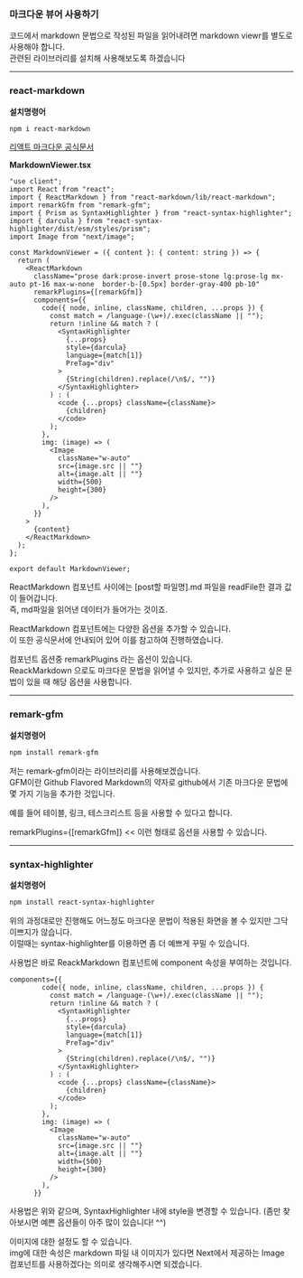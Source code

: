 ### 마크다운 뷰어 사용하기

코드에서 markdown 문법으로 작성된 파일을 읽어내려면 markdown viewr를 별도로 사용해야 합니다.  
관련된 라이브러리를 설치해 사용해보도록 하겠습니다

---

### react-markdown

**설치명령어**

```txt
npm i react-markdown
```

[리액트 마크다운 공식문서](https://github.com/remarkjs/react-markdown)

**MarkdownViewer.tsx**

```tsx
"use client";
import React from "react";
import { ReactMarkdown } from "react-markdown/lib/react-markdown";
import remarkGfm from "remark-gfm";
import { Prism as SyntaxHighlighter } from "react-syntax-highlighter";
import { darcula } from "react-syntax-highlighter/dist/esm/styles/prism";
import Image from "next/image";

const MarkdownViewer = ({ content }: { content: string }) => {
  return (
    <ReactMarkdown
      className="prose dark:prose-invert prose-stone lg:prose-lg mx-auto pt-16 max-w-none  border-b-[0.5px] border-gray-400 pb-10"
      remarkPlugins={[remarkGfm]}
      components={{
        code({ node, inline, className, children, ...props }) {
          const match = /language-(\w+)/.exec(className || "");
          return !inline && match ? (
            <SyntaxHighlighter
              {...props}
              style={darcula}
              language={match[1]}
              PreTag="div"
            >
              {String(children).replace(/\n$/, "")}
            </SyntaxHighlighter>
          ) : (
            <code {...props} className={className}>
              {children}
            </code>
          );
        },
        img: (image) => (
          <Image
            className="w-auto"
            src={image.src || ""}
            alt={image.alt || ""}
            width={500}
            height={300}
          />
        ),
      }}
    >
      {content}
    </ReactMarkdown>
  );
};

export default MarkdownViewer;
```

ReactMarkdown 컴포넌트 사이에는 [post할 파일명].md 파일을 readFile한 결과 값이 들어갑니다.  
즉, md파일을 읽어낸 데이터가 들어가는 것이죠.

ReactMarkdown 컴포넌트에는 다양한 옵션을 추가할 수 있습니다.  
이 또한 공식문서에 안내되어 있어 이를 참고하여 진행하였습니다.

컴포넌트 옵션중 remarkPlugins 라는 옵션이 있습니다.  
ReackMarkdown 으로도 마크다운 문법을 읽어낼 수 있지만, 추가로 사용하고 싶은 문법이 있을 때 해당 옵션을 사용합니다.

---

### remark-gfm

**설치명령어**

```txt
npm install remark-gfm
```

저는 remark-gfm이라는 라이브러리를 사용해보겠습니다.  
GFM이란 Github Flavored Markdown의 약자로 github에서 기존 마크다운 문법에 몇 가지 기능을 추가한 것입니다.

예를 들어 테이블, 링크, 테스크리스트 등을 사용할 수 있다고 합니다.

remarkPlugins={[remarkGfm]} << 이런 형태로 옵션을 사용할 수 있습니다.

---

### syntax-highlighter

**설치명령어**

```txt
npm install react-syntax-highlighter
```

위의 과정대로만 진행해도 어느정도 마크다운 문법이 적용된 화면을 볼 수 있지만 그닥 이쁘지가 않습니다.  
이럴때는 syntax-highlighter를 이용하면 좀 더 예쁘게 꾸밀 수 있습니다.

사용법은 바로 ReackMarkdown 컴포넌트에 component 속성을 부여하는 것입니다.

```tsx
components={{
        code({ node, inline, className, children, ...props }) {
          const match = /language-(\w+)/.exec(className || "");
          return !inline && match ? (
            <SyntaxHighlighter
              {...props}
              style={darcula}
              language={match[1]}
              PreTag="div"
            >
              {String(children).replace(/\n$/, "")}
            </SyntaxHighlighter>
          ) : (
            <code {...props} className={className}>
              {children}
            </code>
          );
        },
        img: (image) => (
          <Image
            className="w-auto"
            src={image.src || ""}
            alt={image.alt || ""}
            width={500}
            height={300}
          />
        ),
      }}
```

사용법은 위와 같으며, SyntaxHighlighter 내에 style을 변경할 수 있습니다. (좀만 찾아보시면 예쁜 옵션들이 아주 많이 있습니다! ^^)

이미지에 대한 설정도 할 수 있습니다.  
img에 대한 속성은 markdown 파일 내 이미지가 있다면 Next에서 제공하는 Image 컴포넌트를 사용하겠다는 의미로 생각해주시면 되겠습니다.

